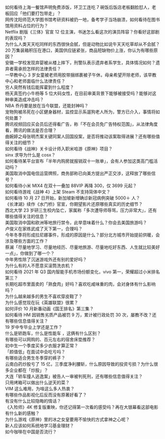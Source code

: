 如何看待上海一餐馆声明免费添饭，环卫工连吃 7 碗饭后饭店老板翻脸怼人，老板回应「他们要打包带走」？  
网传沈阳师范大学图书馆考研资料被扔一地，备考学子当场崩溃，如何看待在图书馆用资料占位的行为？  
Netflix 剧版《三体》官宣 12 位主演，书迷怎么看这次的演员阵容？你看好这部剧的表现吗？  
为什么人类天天吃同样的东西很快会腻，但是动物比如说牛天天吃草却从不会腻？  
20 万集装箱积压在港口，美国供应链紧张，商品短缺物价上涨，你认为有哪些原因？  
安徽一学校发现弃婴被从楼上摔下，刑警队表示遗弃者系学生，具体情况如何？遗弃者需承担怎样的法律责任？  
一早教中心 3 岁女童被老师用胶带捆绑裹被子午休，母亲希望开除老师，该早教中心和老师面临什么法律责任？  
穷人突然有钱后能挥霍到什么程度？  
杨天真签约小牛杨等 5 位大码女性，在目前审美背景下能够被接受吗？能够对这种审美造成冲击吗？  
NBA 乔丹要是放在当今联盟，还能封神吗？  
宠物狗被吊死在小区健身器材，监控显示系遛狗老人所为，警方已介入，事情将如何处置？  
腾讯视频回应买会员后还得看广告，称「不在会员免广告特权范围」，从法律角度看，腾讯的做法是否合理？  
曲婉婷之母张明杰案关键同案人回国投案，是否将推动该案取得进展？还有哪些值得关注的细节？  
如何看待《战神》关卡设计师入职米哈游《原神》项目？  
sinx 求导为什么是 cosx？  
如何看待某平台宣布「半年内购房就报销双十一账单」，会有人参加这类高门槛活动吗？  
美国取消中国电信运营牌照，商务部称已向美方提出严正交涉，这释放了哪些信号？  
如何看待小米 MIX4 在双十一叠加 88VIP 再降 300，仅 3699 元起？  
如何看待游戏《战神 4》上架 Steam 不支持简体中文？  
如何看待 10 月 27 日开始，新加坡新增确诊新冠病例突破 5000＋ 人？  
《长津湖》续作《水门桥》官宣，你期望影片还原哪些真实的历史细节？  
西北大学 23 岁研三生校内坠亡，家属称「多次遭导师辱骂，压力非常大」，还有哪些值得关注的信息？  
美国取消中国和欧洲等地旅行禁令，此举意味着什么？你会去美国旅游吗？  
卢俊义在家练武成了天下第一，合理吗？  
今年冬季将形成拉尼娜事件，形成的原因是什么？部分北方城市开始提前供暖，会涉及哪些方面的工作？  
蔡澜「尽量地学习、尽量地经历、尽量地旅游、尽量地吃好东西、人生就比较美好一点」，你做到了哪一个？  
中年男性除了沉迷游戏外还有别的爱好吗？  
为什么有的人不愿意买滚筒洗衣机？  
如何看待 2021 年 Q3 国内智能手机市场份额变化，vivo 第一，荣耀超过小米排名第三？  
长期吃超市里面卖的「熟食肉」好吗？喜欢吃咸味重的肉，会对身体有什么影响吗？  
为什么越来越多的男生不喜欢穿皮鞋了？  
为什么感觉现在玩《英雄联盟》很累？  
如何评价 10 月新番动画《国王排名》第三集？  
如何看待 HM 因销售劣质产品被罚 9 万，累计被行政处罚 30 次，屡教不改？还有哪些信息值得关注？  
19 岁中专毕业上学还是工作？  
什么是轿跑车，什么是性能车 ，这俩有什么区别？  
有哪些可以网购的、百元左右的宿舍床垫推荐？  
初中生一个季度买多少衣服才算正常？  
「颜值低」在面试中会吃亏吗？  
有哪些适合男生冬季穿的裤子？  
云南白药炒股亏了 15 亿，三季度净利腰斩，什么原因导致的投资亏损？为什么很多企业都在「炒股」？  
大连「轿车撞人逃逸案」被告人一审被判死刑，还有哪些信息值得关注？  
只用烤箱可以做出什么逆天的菜？  
VIM 这么难用，为啥这么多人热衷？  
有哪些作品影视化后反而没有原著好看了？  
有没有什么比较隐晦的情话？  
《入殓师》4K 修复版重映，你还记得第一次看的感受吗？再在大银幕看这部电影有什么新的感触？  
为什么游戏《原神》里的冰之女皇要用不愉快的方式拿神之心呢？  
新人应该如何系统地学习基金理财？  
如今咖啡在中国是否流行？  
